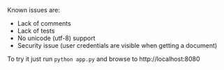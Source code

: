 Known issues are:

* Lack of comments
* Lack of tests
* No unicode (utf-8) support
* Security issue (user credentials are visible when getting a document)

To try it just run `python app.py` and browse to http://localhost:8080